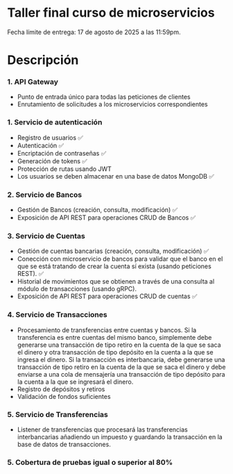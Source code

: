 # Taller final curso de microservicios

Fecha límite de entrega: 17 de agosto de 2025 a las 11:59pm.

# Descripción

### 1. API Gateway
- Punto de entrada único para todas las peticiones de clientes
- Enrutamiento de solicitudes a los microservicios correspondientes

### 1. Servicio de autenticación
- Registro de usuarios ✅
- Autenticación ✅
- Encriptación de contraseñas ✅
- Generación de tokens ✅
- Protección de rutas usando JWT 
- Los usuarios se deben almacenar en una base de datos MongoDB ✅
  
### 2. Servicio de Bancos
- Gestión de Bancos (creación, consulta, modificación) ✅
- Exposición de API REST para operaciones CRUD de Bancos ✅

### 3. Servicio de Cuentas
- Gestión de cuentas bancarias (creación, consulta, modificación) ✅
- Conección con microservicio de bancos para validar que el banco en el que se está tratando de crear la cuenta sí exista (usando peticiones REST). ✅
- Historial de movimientos que se obtienen a través de una consulta al módulo de transacciones (usando gRPC).
- Exposición de API REST para operaciones CRUD de cuentas ✅

### 4. Servicio de Transacciones
- Procesamiento de transferencias entre cuentas y bancos. Si la transferencia es entre cuentas del mismo banco, simplemente debe generarse una transacción de tipo retiro en la cuenta de la que se saca el dinero y otra transacción de tipo depósito en la cuenta a la que se ingresa el dinero. Si la transacción es interbancaria, debe generarse una transacción de tipo retiro en la cuenta de la que se saca el dinero y debe enviarse a una cola de mensajería una transacción de tipo depósito para la cuenta a la que se ingresará el dinero.
- Registro de depósitos y retiros
- Validación de fondos suficientes

### 5. Servicio de Transferencias
- Listener de transferencias que procesará las transferencias interbancarias añadiendo un impuesto y guardando la transacción en la base de datos de transacciones.

### 5. Cobertura de pruebas igual o superior al 80%
